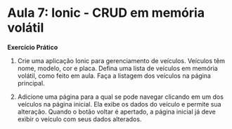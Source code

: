 # Aula 7: Ionic - CRUD em memória volátil

**Exercício Prático**
1. Crie uma aplicação Ionic para gerenciamento de veículos. Veículos têm nome,
modelo, cor e placa. Defina uma lista de veículos em memória volátil, como feito em
aula. Faça a listagem dos veículos na página principal.

2. Adicione uma página para a qual se pode navegar clicando em um dos veículos na
página inicial. Ela exibe os dados do veículo e permite sua alteração. Quando o botão
voltar é apertado, a página inicial já deve exibir o veículo com seus dados alterados.
